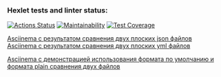 ### Hexlet tests and linter status:
[![Actions Status](https://github.com/Boganowskiy/frontend-project-lvl2/workflows/hexlet-check/badge.svg)](https://github.com/Boganowskiy/frontend-project-lvl2/actions)
[![Maintainability](https://api.codeclimate.com/v1/badges/79b3eaf32cce03aff602/maintainability)](https://codeclimate.com/github/Boganowskiy/frontend-project-lvl2/maintainability)
[![Test Coverage](https://api.codeclimate.com/v1/badges/79b3eaf32cce03aff602/test_coverage)](https://codeclimate.com/github/Boganowskiy/frontend-project-lvl2/test_coverage)

[Asciinema с результатом сравнения двух плоских json файлов](https://asciinema.org/a/sSmm5kom4FD3F3O70LU2UzAOl)  
[Asciinema с результатом сравнения двух плоских yml файлов](https://asciinema.org/a/8TIZjB3m4mvLWMFoi0zmPzYEZ)

[Asciinema с демонстрацией использования формата по умолчанию и формата plain сравнения двух файлов](https://asciinema.org/a/Ev2dibdmrS94lcvmJFbTGK8lX)  
